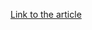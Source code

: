 [Link to the article](https://detect.fyi/detection-opportunities-edr-silencer-edrsandblast-kill-av-d882c290a393?source=rss-3d60ce83d2f7------2)
